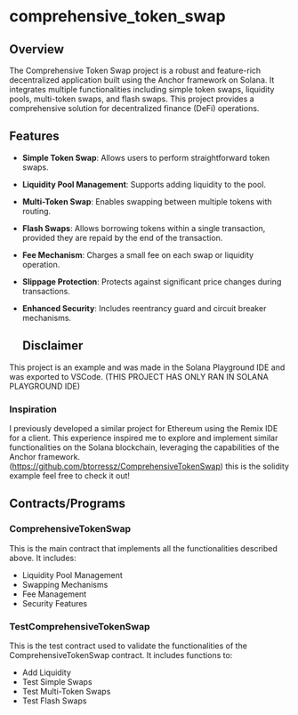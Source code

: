 # comprehensive_token_swap

## Overview

The Comprehensive Token Swap project is a robust and feature-rich decentralized application built using the Anchor framework on Solana. It integrates multiple functionalities including simple token swaps, liquidity pools, multi-token swaps, and flash swaps. This project provides a comprehensive solution for decentralized finance (DeFi) operations.

## Features

- **Simple Token Swap**: Allows users to perform straightforward token swaps.
- **Liquidity Pool Management**: Supports adding liquidity to the pool.
- **Multi-Token Swap**: Enables swapping between multiple tokens with routing.
- **Flash Swaps**: Allows borrowing tokens within a single transaction, provided they are repaid by the end of the transaction.
- **Fee Mechanism**: Charges a small fee on each swap or liquidity operation.
- **Slippage Protection**: Protects against significant price changes during transactions.
- **Enhanced Security**: Includes reentrancy guard and circuit breaker mechanisms.

  ## Disclaimer

This project is an example and was made in the Solana Playground IDE and was exported to VSCode. (THIS PROJECT HAS ONLY RAN IN SOLANA PLAYGROUND IDE) 

### Inspiration

I previously developed a similar project for Ethereum using the Remix IDE for a client. This experience inspired me to explore and implement similar functionalities on the Solana blockchain, leveraging the capabilities of the Anchor framework. (https://github.com/btorressz/ComprehensiveTokenSwap) this is the solidity example feel free to check it out!

## Contracts/Programs

### ComprehensiveTokenSwap

This is the main contract that implements all the functionalities described above. It includes:
- Liquidity Pool Management
- Swapping Mechanisms
- Fee Management
- Security Features

### TestComprehensiveTokenSwap

This is the test contract used to validate the functionalities of the ComprehensiveTokenSwap contract. It includes functions to:
- Add Liquidity
- Test Simple Swaps
- Test Multi-Token Swaps
- Test Flash Swaps



